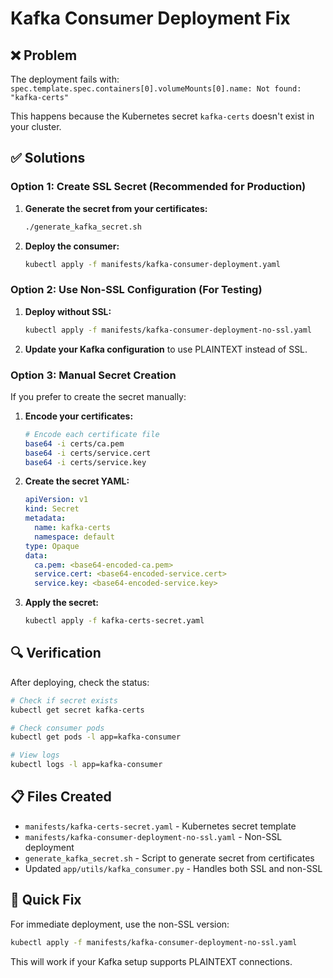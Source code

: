 # Kafka Consumer Deployment Fix

## ❌ Problem
The deployment fails with: `spec.template.spec.containers[0].volumeMounts[0].name: Not found: "kafka-certs"`

This happens because the Kubernetes secret `kafka-certs` doesn't exist in your cluster.

## ✅ Solutions

### Option 1: Create SSL Secret (Recommended for Production)

1. **Generate the secret from your certificates:**
   ```bash
   ./generate_kafka_secret.sh
   ```

2. **Deploy the consumer:**
   ```bash
   kubectl apply -f manifests/kafka-consumer-deployment.yaml
   ```

### Option 2: Use Non-SSL Configuration (For Testing)

1. **Deploy without SSL:**
   ```bash
   kubectl apply -f manifests/kafka-consumer-deployment-no-ssl.yaml
   ```

2. **Update your Kafka configuration** to use PLAINTEXT instead of SSL.

### Option 3: Manual Secret Creation

If you prefer to create the secret manually:

1. **Encode your certificates:**
   ```bash
   # Encode each certificate file
   base64 -i certs/ca.pem
   base64 -i certs/service.cert
   base64 -i certs/service.key
   ```

2. **Create the secret YAML:**
   ```yaml
   apiVersion: v1
   kind: Secret
   metadata:
     name: kafka-certs
     namespace: default
   type: Opaque
   data:
     ca.pem: <base64-encoded-ca.pem>
     service.cert: <base64-encoded-service.cert>
     service.key: <base64-encoded-service.key>
   ```

3. **Apply the secret:**
   ```bash
   kubectl apply -f kafka-certs-secret.yaml
   ```

## 🔍 Verification

After deploying, check the status:

```bash
# Check if secret exists
kubectl get secret kafka-certs

# Check consumer pods
kubectl get pods -l app=kafka-consumer

# View logs
kubectl logs -l app=kafka-consumer
```

## 📋 Files Created

- `manifests/kafka-certs-secret.yaml` - Kubernetes secret template
- `manifests/kafka-consumer-deployment-no-ssl.yaml` - Non-SSL deployment
- `generate_kafka_secret.sh` - Script to generate secret from certificates
- Updated `app/utils/kafka_consumer.py` - Handles both SSL and non-SSL

## 🚀 Quick Fix

For immediate deployment, use the non-SSL version:

```bash
kubectl apply -f manifests/kafka-consumer-deployment-no-ssl.yaml
```

This will work if your Kafka setup supports PLAINTEXT connections.
